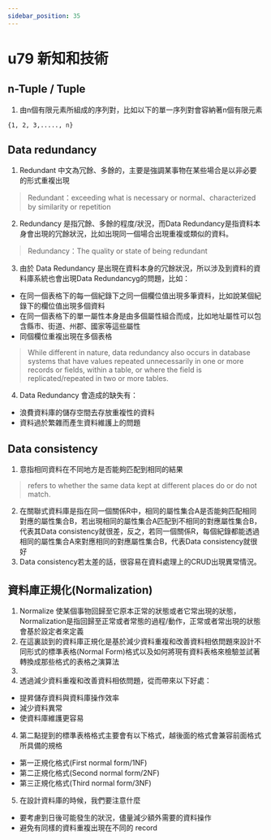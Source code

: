 ```yaml
---
sidebar_position: 35
---
```


# u79 新知和技術 

## n-Tuple / Tuple 
1. 由n個有限元素所組成的序列對，比如以下的單一序列對會容納著n個有限元素
```
{1, 2, 3,....., n}
```




## Data redundancy 
1. Redundant 中文為冗餘、多餘的，主要是強調某事物在某些場合是以非必要的形式重複出現
> Redundant：exceeding what is necessary or normal、characterized by similarity or repetition
2. Redundancy 是指冗餘、多餘的程度/狀況，而Data Redundancy是指資料本身會出現的冗餘狀況，比如出現同一個場合出現重複或類似的資料。
> Redundancy：The quality or state of being redundant
3. 由於 Data Redundancy 是出現在資料本身的冗餘狀況，所以涉及到資料的資料庫系統也會出現Data Redundancyg的問題，比如：
  - 在同一個表格下的每一個紀錄下之同一個欄位值出現多筆資料，比如說某個紀錄下的欄位值出現多個資料
  - 在同一個表格下的單一屬性本身是由多個屬性組合而成，比如地址屬性可以包含縣市、街道、州郡、國家等這些屬性
  - 同個欄位重複出現在多個表格
> While different in nature, data redundancy also occurs in database systems that have values repeated unnecessarily in one or more records or fields, within a table, or where the field is replicated/repeated in two or more tables. 
4. Data Redundancy 會造成的缺失有：
  - 浪費資料庫的儲存空間去存放重複性的資料
  - 資料過於繁雜而產生資料維護上的問題

## Data consistency
1. 意指相同資料在不同地方是否能夠匹配到相同的結果
>  refers to whether the same data kept at different places do or do not match.
2. 在關聯式資料庫是指在同一個關係R中，相同的屬性集合A是否能夠匹配相同對應的屬性集合B，若出現相同的屬性集合A匹配到不相同的對應屬性集合B，代表其Data consistency就很差，反之，若同一個關係R，每個紀錄都能透過相同的屬性集合A來對應相同的對應屬性集合B，代表Data consistency就很好
3. Data consistency若太差的話，很容易在資料處理上的CRUD出現異常情況。


## 資料庫正規化(Normalization)
1. Normalize 使某個事物回歸至它原本正常的狀態或者它常出現的狀態，Normalization是指回歸至正常或者常態的過程/動作，正常或者常出現的狀態會基於設定者來定義
2. 在這裏談到的資料庫正規化是基於減少資料重複和改善資料相依問題來設計不同形式的標準表格(Normal Form)格式以及如何將現有資料表格來檢驗並試著轉換成那些格式的表格之演算法
3. 
3. 透過減少資料重複和改善資料相依問題，從而帶來以下好處：
  - 提昇儲存資料與資料庫操作效率
  - 減少資料異常
  - 使資料庫維護更容易
4. 第二點提到的標準表格格式主要會有以下格式，越後面的格式會兼容前面格式所具備的規格
  - 第一正規化格式(First normal form/1NF)
  - 第二正規化格式(Second normal form/2NF)
  - 第三正規化格式(Third normal form/3NF)

5. 在設計資料庫的時候，我們要注意什麼
  - 要考慮到日後可能發生的狀況，儘量減少額外需要的資料操作
  - 避免有同樣的資料重複出現在不同的 record

